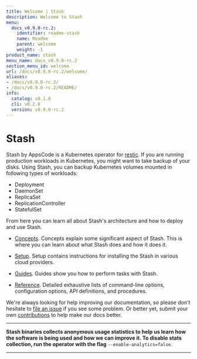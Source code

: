 ```yaml
---
title: Welcome | Stash
description: Welcome to Stash
menu:
  docs_v0.9.0-rc.2:
    identifier: readme-stash
    name: Readme
    parent: welcome
    weight: -1
product_name: stash
menu_name: docs_v0.9.0-rc.2
section_menu_id: welcome
url: /docs/v0.9.0-rc.2/welcome/
aliases:
- /docs/v0.9.0-rc.2/
- /docs/v0.9.0-rc.2/README/
info:
  catalog: v0.1.0
  cli: v0.2.0
  version: v0.9.0-rc.2
---
```


# Stash
 Stash by AppsCode is a Kubernetes operator for [restic](https://restic.net). If you are running production workloads in Kubernetes, you might want to take backup of your disks. Using Stash, you can backup Kubernetes volumes mounted in following types of workloads:

- Deployment
- DaemonSet
- ReplicaSet
- ReplicationController
- StatefulSet

From here you can learn all about Stash's architecture and how to deploy and use Stash.

- [Concepts](/docs/v0.9.0-rc.2/concepts/). Concepts explain some significant aspect of Stash. This is where you can learn about what Stash does and how it does it.

- [Setup](/docs/v0.9.0-rc.2/setup/). Setup contains instructions for installing
  the Stash in various cloud providers.

- [Guides](/docs/v0.9.0-rc.2/guides/latest/). Guides show you how to perform tasks with Stash.

- [Reference](/docs/v0.9.0-rc.2/reference/). Detailed exhaustive lists of
command-line options, configuration options, API definitions, and procedures.

We're always looking for help improving our documentation, so please don't hesitate to [file an issue](https://github.com/stashed/stash/issues/new) if you see some problem. Or better yet, submit your own [contributions](/docs/v0.9.0-rc.2/CONTRIBUTING) to help
make our docs better.

---

**Stash binaries collects anonymous usage statistics to help us learn how the software is being used and how we can improve it. To disable stats collection, run the operator with the flag** `--enable-analytics=false`.

---

